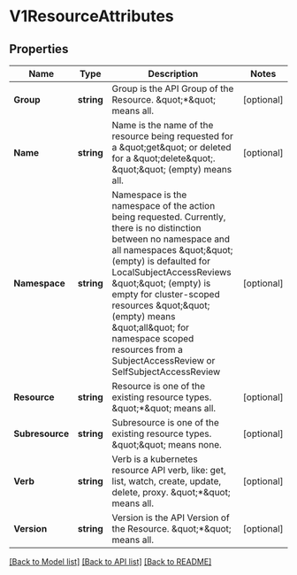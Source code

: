 # V1ResourceAttributes

## Properties
Name | Type | Description | Notes
------------ | ------------- | ------------- | -------------
**Group** | **string** | Group is the API Group of the Resource.  \&quot;*\&quot; means all. | [optional] 
**Name** | **string** | Name is the name of the resource being requested for a \&quot;get\&quot; or deleted for a \&quot;delete\&quot;. \&quot;\&quot; (empty) means all. | [optional] 
**Namespace** | **string** | Namespace is the namespace of the action being requested.  Currently, there is no distinction between no namespace and all namespaces \&quot;\&quot; (empty) is defaulted for LocalSubjectAccessReviews \&quot;\&quot; (empty) is empty for cluster-scoped resources \&quot;\&quot; (empty) means \&quot;all\&quot; for namespace scoped resources from a SubjectAccessReview or SelfSubjectAccessReview | [optional] 
**Resource** | **string** | Resource is one of the existing resource types.  \&quot;*\&quot; means all. | [optional] 
**Subresource** | **string** | Subresource is one of the existing resource types.  \&quot;\&quot; means none. | [optional] 
**Verb** | **string** | Verb is a kubernetes resource API verb, like: get, list, watch, create, update, delete, proxy.  \&quot;*\&quot; means all. | [optional] 
**Version** | **string** | Version is the API Version of the Resource.  \&quot;*\&quot; means all. | [optional] 

[[Back to Model list]](../README.md#documentation-for-models) [[Back to API list]](../README.md#documentation-for-api-endpoints) [[Back to README]](../README.md)


